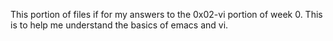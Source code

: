 This portion of files if for my answers to the 0x02-vi portion of week 0. This is to help me understand the basics of emacs and vi.
